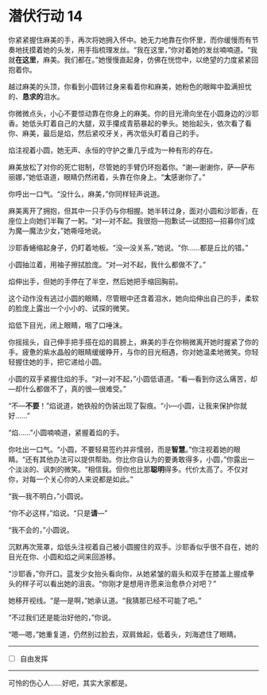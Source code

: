 # 潜伏行动 14

你紧紧握住麻美的手，再次将她拥入怀中。她无力地靠在你怀里，而你缓慢而有节奏地抚摸着她的头发，用手指梳理发丝。“我在这里，”你对着她的发丝喃喃道。“我就**在这里**，麻美。我们都在。”她慢慢直起身，仿佛在恍惚中，以绝望的力度紧紧回抱着你。 

越过麻美的头顶，你看到小圆转过身来看着你和麻美，她粉色的眼眸中盈满担忧的、**恳求的**泪水。

你微微点头，小心不要惊动靠在你身上的麻美。你的目光滑向坐在小圆身边的沙耶香。她低头盯着自己的大腿，双手攥成青筋暴起的拳头。她抬起头，依次看了看你、麻美，最后是焰，然后紧咬牙关，再次低头盯着自己的手。

焰注视着小圆，她无声、永恒的守护之重几乎成为一种有形的存在。

麻美放松了对你的死亡钳制，尽管她的手臂仍环抱着你。“谢—谢谢你，萨—萨布丽娜，”她低语道，眼睛仍然闭着，头靠在你身上。“**太**感谢你了。” 

你呼出一口气。“没什么，麻美，”你同样轻声说道。

麻美离开了拥抱，但其中一只手仍与你相握。她半转过身，面对小圆和沙耶香，在座位上向她们半鞠了一躬。“对—对不起。我很抱—抱歉试—试图招—招募你们成为魔—魔法少女，”她嘶哑地说。

沙耶香蜷缩起身子，仍盯着地板。“没—没关系，”她说。“你……都是丘比的错。” 

小圆抽泣着，用袖子擦拭脸庞。“对—对不起，我什么都做不了。”

焰伸出手，但她的手停在了半空，然后她把手缩回胸前。

这个动作没有逃过小圆的眼睛，尽管眼中还含着泪水，她向焰伸出自己的手，柔软的脸庞上露出一个小小的、试探的微笑。

焰低下目光，闭上眼睛，咽了口唾沫。

你摇摇头，自己伸手把手搭在焰的肩膀上，麻美的手在你稍微离开她时握紧了你的手。疲惫的紫水晶般的眼睛缓缓睁开，与你的目光相遇，你对她温柔地微笑。你轻轻握住她的手，把它递给小圆。

小圆的双手紧握住焰的手。“对—对不起，”小圆低语道。“看—看到你这么痛苦，却—却什么都做不了，真的很—很难受。” 

“不—**不要**！”焰说道，她铁般的伪装出现了裂痕。“小—小圆，让我来保护你就好……”

“焰……”小圆喃喃道，紧握着焰的手。

你吐出一口气。“小圆，不要轻易签约并非懦弱，而是**智慧**。”你注视着她的眼睛。“还有其他办法可以提供帮助。你比你自认为的要勇敢得多，小圆，”你露出一个淡淡的、讽刺的微笑。“相信我。但你也比那**聪明**得多。代价太高了。不仅对你，对每一个关心你的人来说都是如此。”

“我—我不明白，”小圆说。

“你不必这样，”焰说。“只是**请**—”

“我不会的，”小圆说。

沉默再次笼罩，焰低头注视着自己被小圆握住的双手。沙耶香似乎很不自在，她的目光在你、小圆和焰之间来回游移。

“沙耶香，”你开口。蓝发少女抬头看向你，从她紧皱的眉头和双手在膝盖上握成拳头的样子可以看出她的沮丧。“你刚才是想用许愿来治愈恭介对吧？”

她移开视线。“是—是啊，”她承认道。“我猜那已经不可能了吧。”

“不过我们还是能治好他的，”你说。

“嗯—嗯，”她重复道，仍然别过脸去，双肩耸起，低着头，刘海遮住了眼睛。

---

- [ ] 自由发挥

---

可怜的伤心人……好吧，其实大家都是。
